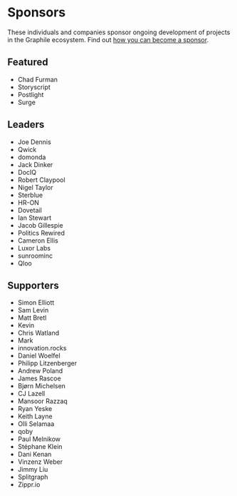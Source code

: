 # Sponsors

These individuals and companies sponsor ongoing development of projects in the
Graphile ecosystem. Find out
[how you can become a sponsor](https://graphile.org/sponsor/).

## Featured

- Chad Furman
- Storyscript
- Postlight
- Surge

## Leaders

- Joe Dennis
- Qwick
- domonda
- Jack Dinker
- DocIQ
- Robert Claypool
- Nigel Taylor
- Sterblue
- HR-ON
- Dovetail
- Ian Stewart
- Jacob Gillespie
- Politics Rewired
- Cameron Ellis
- Luxor Labs
- sunroominc
- Qloo

## Supporters

- Simon Elliott
- Sam Levin
- Matt Bretl
- Kevin
- Chris Watland
- Mark
- innovation.rocks
- Daniel Woelfel
- Philipp Litzenberger
- Andrew Poland
- James Rascoe
- Bjørn Michelsen
- CJ Lazell
- Mansoor Razzaq
- Ryan Yeske
- Keith Layne
- Olli Selamaa
- qoby
- Paul Melnikow
- Stéphane Klein
- Dani Kenan
- Vinzenz Weber
- Jimmy Liu
- Splitgraph
- Zippr.io
